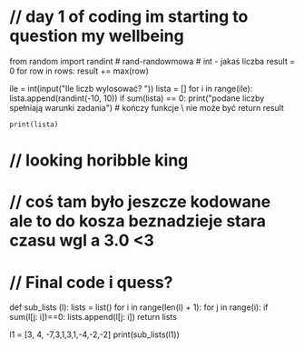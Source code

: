 # // day 1 of coding im starting to question my wellbeing

from random import randint # rand-randowmowa # int - jakaś liczba
result = 0
for row in rows:
    result += max(row)


ile = int(input("Ile liczb wylosować? "))
lista = []
for i in range(ile):
    lista.append(randint(-10, 10))
    if sum(lista) == 0:
        print("podane liczby spełniają warunki zadania") # kończy funkcje \\ nie może być
        return result

    print(lista)

# // looking horibble king

# // coś tam było jeszcze kodowane ale to do kosza beznadzieje stara czasu wgl a 3.0 <3


# // Final code i quess?

def sub_lists (l):
    lists = list()
    for i in range(len(l) + 1):
        for j in range(i):
            if sum(l[j: i])==0:
                lists.append(l[j: i])
    return lists
 

l1 = [3, 4, -7,3,1,3,1,-4,-2,-2]
print(sub_lists(l1))
